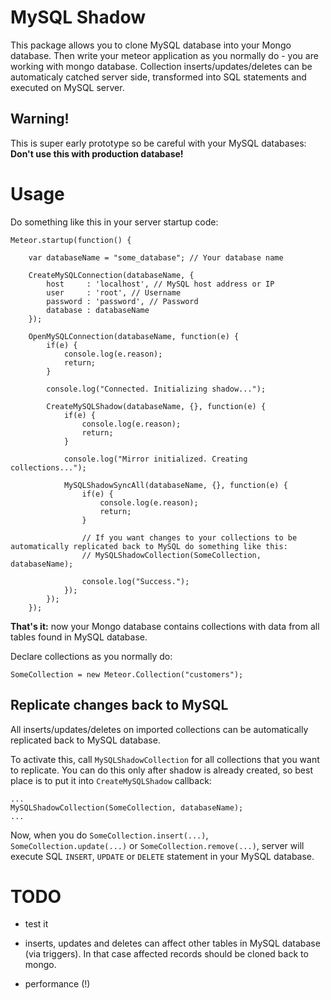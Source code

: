 MySQL Shadow
============

This package allows you to clone MySQL database into your Mongo database. 
Then write your meteor application as you normally do - you are working with mongo database.
Collection inserts/updates/deletes can be automaticaly catched server side, transformed into SQL statements and executed on MySQL server.


Warning!
--------

This is super early prototype so be careful with your MySQL databases: **Don't use this with production database!**


Usage
=====

Do something like this in your server startup code:

```
Meteor.startup(function() {

	var databaseName = "some_database"; // Your database name

	CreateMySQLConnection(databaseName, {
		host     : 'localhost', // MySQL host address or IP
		user     : 'root', // Username
		password : 'password', // Password
		database : databaseName
	});

	OpenMySQLConnection(databaseName, function(e) {
		if(e) {
			console.log(e.reason);
			return;
		}

		console.log("Connected. Initializing shadow...");

		CreateMySQLShadow(databaseName, {}, function(e) {
			if(e) {
				console.log(e.reason);
				return;
			}

			console.log("Mirror initialized. Creating collections...");

			MySQLShadowSyncAll(databaseName, {}, function(e) {
				if(e) {
					console.log(e.reason);
					return;
				}

				// If you want changes to your collections to be automatically replicated back to MySQL do something like this:
				// MySQLShadowCollection(SomeCollection, databaseName);

				console.log("Success.");
			});
		});
	});

```
**That's it:** now your Mongo database contains collections with data from all tables found in MySQL database.

Declare collections as you normally do:

```
SomeCollection = new Meteor.Collection("customers");
```


Replicate changes back to MySQL
-------------------------------

All inserts/updates/deletes on imported collections can be automatically replicated back to MySQL database. 

To activate this, call `MySQLShadowCollection` for all collections that you want to replicate.
You can do this only after shadow is already created, so best place is to put it into `CreateMySQLShadow` callback:

```
...
MySQLShadowCollection(SomeCollection, databaseName);
...
```

Now, when you do `SomeCollection.insert(...)`, `SomeCollection.update(...)` or `SomeCollection.remove(...)`, server will execute SQL `INSERT`, `UPDATE` or `DELETE` statement in your MySQL database.


TODO
====

- test it

- inserts, updates and deletes can affect other tables in MySQL database (via triggers). In that case affected records should be cloned back to mongo.

- performance (!)

